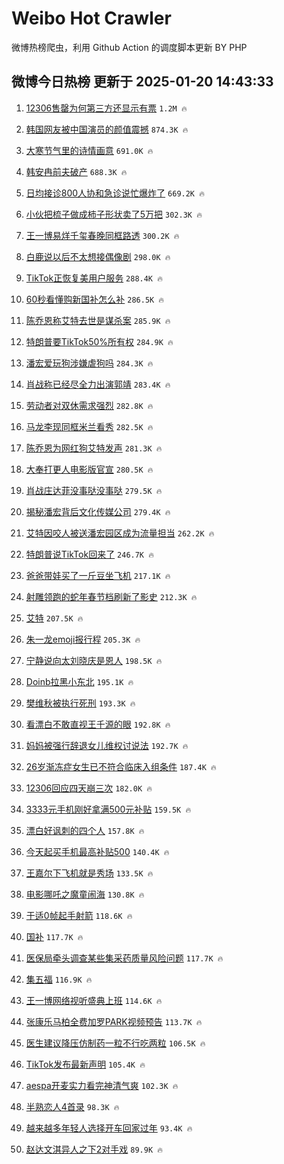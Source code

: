 # Weibo Hot Crawler 



微博热榜爬虫，利用 Github Action 的调度脚本更新 BY PHP 


## 微博今日热榜 更新于 2025-01-20 14:43:33 
1. [12306售罄为何第三方还显示有票](https://s.weibo.com/weibo?q=%2312306%E5%94%AE%E7%BD%84%E4%B8%BA%E4%BD%95%E7%AC%AC%E4%B8%89%E6%96%B9%E8%BF%98%E6%98%BE%E7%A4%BA%E6%9C%89%E7%A5%A8%23&t=31&band_rank=1&Refer=top) `1.2M 🔥` 

1. [韩国网友被中国演员的颜值震撼](https://s.weibo.com/weibo?q=%E9%9F%A9%E5%9B%BD%E7%BD%91%E5%8F%8B%E8%A2%AB%E4%B8%AD%E5%9B%BD%E6%BC%94%E5%91%98%E7%9A%84%E9%A2%9C%E5%80%BC%E9%9C%87%E6%92%BC&t=31&band_rank=2&Refer=top) `874.3K 🔥` 

1. [大寒节气里的诗情画意](https://s.weibo.com/weibo?q=%23%E5%A4%A7%E5%AF%92%E8%8A%82%E6%B0%94%E9%87%8C%E7%9A%84%E8%AF%97%E6%83%85%E7%94%BB%E6%84%8F%23&t=31&band_rank=3&Refer=top) `691.0K 🔥` 

1. [韩安冉前夫破产](https://s.weibo.com/weibo?q=%23%E9%9F%A9%E5%AE%89%E5%86%89%E5%89%8D%E5%A4%AB%E7%A0%B4%E4%BA%A7%23&t=31&band_rank=4&Refer=top) `688.3K 🔥` 

1. [日均接诊800人协和急诊说忙爆炸了](https://s.weibo.com/weibo?q=%23%E6%97%A5%E5%9D%87%E6%8E%A5%E8%AF%8A800%E4%BA%BA%E5%8D%8F%E5%92%8C%E6%80%A5%E8%AF%8A%E8%AF%B4%E5%BF%99%E7%88%86%E7%82%B8%E4%BA%86%23&t=31&band_rank=5&Refer=top) `669.2K 🔥` 

1. [小伙把梳子做成柿子形状卖了5万把](https://s.weibo.com/weibo?q=%23%E5%B0%8F%E4%BC%99%E6%8A%8A%E6%A2%B3%E5%AD%90%E5%81%9A%E6%88%90%E6%9F%BF%E5%AD%90%E5%BD%A2%E7%8A%B6%E5%8D%96%E4%BA%865%E4%B8%87%E6%8A%8A%23&t=31&band_rank=6&Refer=top) `302.3K 🔥` 

1. [王一博易烊千玺春晚同框路透](https://s.weibo.com/weibo?q=%23%E7%8E%8B%E4%B8%80%E5%8D%9A%E6%98%93%E7%83%8A%E5%8D%83%E7%8E%BA%E6%98%A5%E6%99%9A%E5%90%8C%E6%A1%86%E8%B7%AF%E9%80%8F%23&t=31&band_rank=7&Refer=top) `300.2K 🔥` 

1. [白鹿说以后不太想接偶像剧](https://s.weibo.com/weibo?q=%23%E7%99%BD%E9%B9%BF%E8%AF%B4%E4%BB%A5%E5%90%8E%E4%B8%8D%E5%A4%AA%E6%83%B3%E6%8E%A5%E5%81%B6%E5%83%8F%E5%89%A7%23&t=31&band_rank=8&Refer=top) `298.0K 🔥` 

1. [TikTok正恢复美用户服务](https://s.weibo.com/weibo?q=%23TikTok%E6%AD%A3%E6%81%A2%E5%A4%8D%E7%BE%8E%E7%94%A8%E6%88%B7%E6%9C%8D%E5%8A%A1%23&t=31&band_rank=9&Refer=top) `288.4K 🔥` 

1. [60秒看懂购新国补怎么补](https://s.weibo.com/weibo?q=%2360%E7%A7%92%E7%9C%8B%E6%87%82%E8%B4%AD%E6%96%B0%E5%9B%BD%E8%A1%A5%E6%80%8E%E4%B9%88%E8%A1%A5%23&t=31&band_rank=10&Refer=top) `286.5K 🔥` 

1. [陈乔恩称艾特去世是谋杀案](https://s.weibo.com/weibo?q=%23%E9%99%88%E4%B9%94%E6%81%A9%E7%A7%B0%E8%89%BE%E7%89%B9%E5%8E%BB%E4%B8%96%E6%98%AF%E8%B0%8B%E6%9D%80%E6%A1%88%23&t=31&band_rank=11&Refer=top) `285.9K 🔥` 

1. [特朗普要TikTok50%所有权](https://s.weibo.com/weibo?q=%23%E7%89%B9%E6%9C%97%E6%99%AE%E8%A6%81TikTok50%25%E6%89%80%E6%9C%89%E6%9D%83%23&t=31&band_rank=12&Refer=top) `284.9K 🔥` 

1. [潘宏爱玩狗涉嫌虐狗吗](https://s.weibo.com/weibo?q=%23%E6%BD%98%E5%AE%8F%E7%88%B1%E7%8E%A9%E7%8B%97%E6%B6%89%E5%AB%8C%E8%99%90%E7%8B%97%E5%90%97%23&t=31&band_rank=13&Refer=top) `284.3K 🔥` 

1. [肖战称已经尽全力出演郭靖](https://s.weibo.com/weibo?q=%23%E8%82%96%E6%88%98%E7%A7%B0%E5%B7%B2%E7%BB%8F%E5%B0%BD%E5%85%A8%E5%8A%9B%E5%87%BA%E6%BC%94%E9%83%AD%E9%9D%96%23&t=31&band_rank=14&Refer=top) `283.4K 🔥` 

1. [劳动者对双休需求强烈](https://s.weibo.com/weibo?q=%23%E5%8A%B3%E5%8A%A8%E8%80%85%E5%AF%B9%E5%8F%8C%E4%BC%91%E9%9C%80%E6%B1%82%E5%BC%BA%E7%83%88%23&t=31&band_rank=15&Refer=top) `282.8K 🔥` 

1. [马龙李现同框米兰看秀](https://s.weibo.com/weibo?q=%23%E9%A9%AC%E9%BE%99%E6%9D%8E%E7%8E%B0%E5%90%8C%E6%A1%86%E7%B1%B3%E5%85%B0%E7%9C%8B%E7%A7%80%23&t=31&band_rank=16&Refer=top) `282.5K 🔥` 

1. [陈乔恩为网红狗艾特发声](https://s.weibo.com/weibo?q=%23%E9%99%88%E4%B9%94%E6%81%A9%E4%B8%BA%E7%BD%91%E7%BA%A2%E7%8B%97%E8%89%BE%E7%89%B9%E5%8F%91%E5%A3%B0%23&t=31&band_rank=17&Refer=top) `281.3K 🔥` 

1. [大奉打更人电影版官宣](https://s.weibo.com/weibo?q=%23%E5%A4%A7%E5%A5%89%E6%89%93%E6%9B%B4%E4%BA%BA%E7%94%B5%E5%BD%B1%E7%89%88%E5%AE%98%E5%AE%A3%23&t=31&band_rank=18&Refer=top) `280.5K 🔥` 

1. [肖战庄达菲没事哒没事哒](https://s.weibo.com/weibo?q=%23%E8%82%96%E6%88%98%E5%BA%84%E8%BE%BE%E8%8F%B2%E6%B2%A1%E4%BA%8B%E5%93%92%E6%B2%A1%E4%BA%8B%E5%93%92%23&t=31&band_rank=19&Refer=top) `279.5K 🔥` 

1. [揭秘潘宏背后文化传媒公司](https://s.weibo.com/weibo?q=%23%E6%8F%AD%E7%A7%98%E6%BD%98%E5%AE%8F%E8%83%8C%E5%90%8E%E6%96%87%E5%8C%96%E4%BC%A0%E5%AA%92%E5%85%AC%E5%8F%B8%23&t=31&band_rank=20&Refer=top) `279.4K 🔥` 

1. [艾特因咬人被送潘宏园区成为流量担当](https://s.weibo.com/weibo?q=%23%E8%89%BE%E7%89%B9%E5%9B%A0%E5%92%AC%E4%BA%BA%E8%A2%AB%E9%80%81%E6%BD%98%E5%AE%8F%E5%9B%AD%E5%8C%BA%E6%88%90%E4%B8%BA%E6%B5%81%E9%87%8F%E6%8B%85%E5%BD%93%23&t=31&band_rank=21&Refer=top) `262.2K 🔥` 

1. [特朗普说TikTok回来了](https://s.weibo.com/weibo?q=%23%E7%89%B9%E6%9C%97%E6%99%AE%E8%AF%B4TikTok%E5%9B%9E%E6%9D%A5%E4%BA%86%23&t=31&band_rank=22&Refer=top) `246.7K 🔥` 

1. [爸爸带娃买了一斤豆坐飞机](https://s.weibo.com/weibo?q=%23%E7%88%B8%E7%88%B8%E5%B8%A6%E5%A8%83%E4%B9%B0%E4%BA%86%E4%B8%80%E6%96%A4%E8%B1%86%E5%9D%90%E9%A3%9E%E6%9C%BA%23&t=31&band_rank=23&Refer=top) `217.1K 🔥` 

1. [射雕领跑的蛇年春节档刷新了影史](https://s.weibo.com/weibo?q=%23%E5%B0%84%E9%9B%95%E9%A2%86%E8%B7%91%E7%9A%84%E8%9B%87%E5%B9%B4%E6%98%A5%E8%8A%82%E6%A1%A3%E5%88%B7%E6%96%B0%E4%BA%86%E5%BD%B1%E5%8F%B2%23&t=31&band_rank=24&Refer=top) `212.3K 🔥` 

1. [艾特](https://s.weibo.com/weibo?q=%E8%89%BE%E7%89%B9&t=31&band_rank=25&Refer=top) `207.5K 🔥` 

1. [朱一龙emoji报行程](https://s.weibo.com/weibo?q=%23%E6%9C%B1%E4%B8%80%E9%BE%99emoji%E6%8A%A5%E8%A1%8C%E7%A8%8B%23&t=31&band_rank=26&Refer=top) `205.3K 🔥` 

1. [宁静说向太刘晓庆是恩人](https://s.weibo.com/weibo?q=%23%E5%AE%81%E9%9D%99%E8%AF%B4%E5%90%91%E5%A4%AA%E5%88%98%E6%99%93%E5%BA%86%E6%98%AF%E6%81%A9%E4%BA%BA%23&t=31&band_rank=27&Refer=top) `198.5K 🔥` 

1. [Doinb拉黑小东北](https://s.weibo.com/weibo?q=%23Doinb%E6%8B%89%E9%BB%91%E5%B0%8F%E4%B8%9C%E5%8C%97%23&t=31&band_rank=28&Refer=top) `195.1K 🔥` 

1. [樊维秋被执行死刑](https://s.weibo.com/weibo?q=%E6%A8%8A%E7%BB%B4%E7%A7%8B%E8%A2%AB%E6%89%A7%E8%A1%8C%E6%AD%BB%E5%88%91&t=31&band_rank=29&Refer=top) `193.3K 🔥` 

1. [看漂白不敢直视王千源的眼](https://s.weibo.com/weibo?q=%23%E7%9C%8B%E6%BC%82%E7%99%BD%E4%B8%8D%E6%95%A2%E7%9B%B4%E8%A7%86%E7%8E%8B%E5%8D%83%E6%BA%90%E7%9A%84%E7%9C%BC%23&t=31&band_rank=30&Refer=top) `192.8K 🔥` 

1. [妈妈被强行辞退女儿维权讨说法](https://s.weibo.com/weibo?q=%23%E5%A6%88%E5%A6%88%E8%A2%AB%E5%BC%BA%E8%A1%8C%E8%BE%9E%E9%80%80%E5%A5%B3%E5%84%BF%E7%BB%B4%E6%9D%83%E8%AE%A8%E8%AF%B4%E6%B3%95%23&t=31&band_rank=31&Refer=top) `192.7K 🔥` 

1. [26岁渐冻症女生已不符合临床入组条件](https://s.weibo.com/weibo?q=%2326%E5%B2%81%E6%B8%90%E5%86%BB%E7%97%87%E5%A5%B3%E7%94%9F%E5%B7%B2%E4%B8%8D%E7%AC%A6%E5%90%88%E4%B8%B4%E5%BA%8A%E5%85%A5%E7%BB%84%E6%9D%A1%E4%BB%B6%23&t=31&band_rank=32&Refer=top) `187.4K 🔥` 

1. [12306回应四天崩三次](https://s.weibo.com/weibo?q=%2312306%E5%9B%9E%E5%BA%94%E5%9B%9B%E5%A4%A9%E5%B4%A9%E4%B8%89%E6%AC%A1%23&t=31&band_rank=33&Refer=top) `182.0K 🔥` 

1. [3333元手机刚好拿满500元补贴](https://s.weibo.com/weibo?q=%233333%E5%85%83%E6%89%8B%E6%9C%BA%E5%88%9A%E5%A5%BD%E6%8B%BF%E6%BB%A1500%E5%85%83%E8%A1%A5%E8%B4%B4%23&t=31&band_rank=34&Refer=top) `159.5K 🔥` 

1. [漂白好讽刺的四个人](https://s.weibo.com/weibo?q=%E6%BC%82%E7%99%BD%E5%A5%BD%E8%AE%BD%E5%88%BA%E7%9A%84%E5%9B%9B%E4%B8%AA%E4%BA%BA&t=31&band_rank=35&Refer=top) `157.8K 🔥` 

1. [今天起买手机最高补贴500](https://s.weibo.com/weibo?q=%23%E4%BB%8A%E5%A4%A9%E8%B5%B7%E4%B9%B0%E6%89%8B%E6%9C%BA%E6%9C%80%E9%AB%98%E8%A1%A5%E8%B4%B4500%23&t=31&band_rank=36&Refer=top) `140.4K 🔥` 

1. [王嘉尔下飞机就是秀场](https://s.weibo.com/weibo?q=%E7%8E%8B%E5%98%89%E5%B0%94%E4%B8%8B%E9%A3%9E%E6%9C%BA%E5%B0%B1%E6%98%AF%E7%A7%80%E5%9C%BA&t=31&band_rank=37&Refer=top) `133.5K 🔥` 

1. [电影哪吒之魔童闹海](https://s.weibo.com/weibo?q=%23%E7%94%B5%E5%BD%B1%E5%93%AA%E5%90%92%E4%B9%8B%E9%AD%94%E7%AB%A5%E9%97%B9%E6%B5%B7%23&t=31&band_rank=38&Refer=top) `130.8K 🔥` 

1. [于适0帧起手射箭](https://s.weibo.com/weibo?q=%23%E4%BA%8E%E9%80%820%E5%B8%A7%E8%B5%B7%E6%89%8B%E5%B0%84%E7%AE%AD%23&t=31&band_rank=39&Refer=top) `118.6K 🔥` 

1. [国补](https://s.weibo.com/weibo?q=%23%E5%9B%BD%E8%A1%A5%23&t=31&band_rank=40&Refer=top) `117.7K 🔥` 

1. [医保局牵头调查某些集采药质量风险问题](https://s.weibo.com/weibo?q=%23%E5%8C%BB%E4%BF%9D%E5%B1%80%E7%89%B5%E5%A4%B4%E8%B0%83%E6%9F%A5%E6%9F%90%E4%BA%9B%E9%9B%86%E9%87%87%E8%8D%AF%E8%B4%A8%E9%87%8F%E9%A3%8E%E9%99%A9%E9%97%AE%E9%A2%98%23&t=31&band_rank=41&Refer=top) `117.7K 🔥` 

1. [集五福](https://s.weibo.com/weibo?q=%E9%9B%86%E4%BA%94%E7%A6%8F&t=31&band_rank=42&Refer=top) `116.9K 🔥` 

1. [王一博网络视听盛典上班](https://s.weibo.com/weibo?q=%23%E7%8E%8B%E4%B8%80%E5%8D%9A%E7%BD%91%E7%BB%9C%E8%A7%86%E5%90%AC%E7%9B%9B%E5%85%B8%E4%B8%8A%E7%8F%AD%23&t=31&band_rank=43&Refer=top) `114.6K 🔥` 

1. [张康乐马柏全费加罗PARK视频预告](https://s.weibo.com/weibo?q=%23%E5%BC%A0%E5%BA%B7%E4%B9%90%E9%A9%AC%E6%9F%8F%E5%85%A8%E8%B4%B9%E5%8A%A0%E7%BD%97PARK%E8%A7%86%E9%A2%91%E9%A2%84%E5%91%8A%23&t=31&band_rank=44&Refer=top) `113.7K 🔥` 

1. [医生建议降压仿制药一粒不行吃两粒](https://s.weibo.com/weibo?q=%23%E5%8C%BB%E7%94%9F%E5%BB%BA%E8%AE%AE%E9%99%8D%E5%8E%8B%E4%BB%BF%E5%88%B6%E8%8D%AF%E4%B8%80%E7%B2%92%E4%B8%8D%E8%A1%8C%E5%90%83%E4%B8%A4%E7%B2%92%23&t=31&band_rank=45&Refer=top) `106.5K 🔥` 

1. [TikTok发布最新声明](https://s.weibo.com/weibo?q=%23TikTok%E5%8F%91%E5%B8%83%E6%9C%80%E6%96%B0%E5%A3%B0%E6%98%8E%23&t=31&band_rank=46&Refer=top) `105.4K 🔥` 

1. [aespa开麦实力看完神清气爽](https://s.weibo.com/weibo?q=aespa%E5%BC%80%E9%BA%A6%E5%AE%9E%E5%8A%9B%E7%9C%8B%E5%AE%8C%E7%A5%9E%E6%B8%85%E6%B0%94%E7%88%BD&t=31&band_rank=47&Refer=top) `102.3K 🔥` 

1. [半熟恋人4首录](https://s.weibo.com/weibo?q=%E5%8D%8A%E7%86%9F%E6%81%8B%E4%BA%BA4%E9%A6%96%E5%BD%95&t=31&band_rank=48&Refer=top) `98.3K 🔥` 

1. [越来越多年轻人选择开车回家过年](https://s.weibo.com/weibo?q=%23%E8%B6%8A%E6%9D%A5%E8%B6%8A%E5%A4%9A%E5%B9%B4%E8%BD%BB%E4%BA%BA%E9%80%89%E6%8B%A9%E5%BC%80%E8%BD%A6%E5%9B%9E%E5%AE%B6%E8%BF%87%E5%B9%B4%23&t=31&band_rank=49&Refer=top) `93.4K 🔥` 

1. [赵达文淇异人之下2对手戏](https://s.weibo.com/weibo?q=%E8%B5%B5%E8%BE%BE%E6%96%87%E6%B7%87%E5%BC%82%E4%BA%BA%E4%B9%8B%E4%B8%8B2%E5%AF%B9%E6%89%8B%E6%88%8F&t=31&band_rank=50&Refer=top) `89.9K 🔥` 

